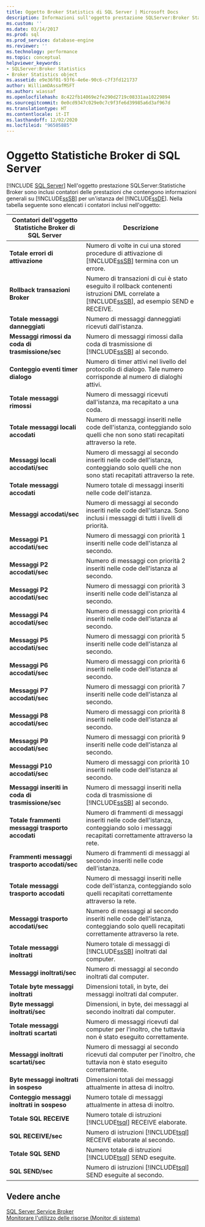 ```yaml
---
title: Oggetto Broker Statistics di SQL Server | Microsoft Docs
description: Informazioni sull'oggetto prestazione SQLServer:Broker Statistics, che contiene contatori delle prestazioni che forniscono le informazioni di Service Broker per il motore di database.
ms.custom: ''
ms.date: 03/14/2017
ms.prod: sql
ms.prod_service: database-engine
ms.reviewer: ''
ms.technology: performance
ms.topic: conceptual
helpviewer_keywords:
- SQLServer:Broker Statistics
- Broker Statistics object
ms.assetid: e9e36f01-93f6-4e6e-90c6-c7f3fd121737
author: WilliamDAssafMSFT
ms.author: wiassaf
ms.openlocfilehash: 8c422fb14069e2fe290d2719c08331aa10229894
ms.sourcegitcommit: 0e0cd9347c029e0c7c9f3fe6d39985a6d3af967d
ms.translationtype: HT
ms.contentlocale: it-IT
ms.lasthandoff: 12/02/2020
ms.locfileid: "96505885"
---
```

# <a name="sql-server-broker-statistics-object"></a>Oggetto Statistiche Broker di SQL Server
 [!INCLUDE [SQL Server](../../includes/applies-to-version/sqlserver.md)]
  Nell'oggetto prestazione SQLServer:Statistiche Broker sono inclusi contatori delle prestazioni che contengono informazioni generali su [!INCLUDE[ssSB](../../includes/sssb-md.md)] per un'istanza del [!INCLUDE[ssDE](../../includes/ssde-md.md)]. Nella tabella seguente sono elencati i contatori inclusi nell'oggetto:  
  
|Contatori dell'oggetto Statistiche Broker di SQL Server|Descrizione|  
|-------------------------------------------|-----------------|  
|**Totale errori di attivazione**|Numero di volte in cui una stored procedure di attivazione di [!INCLUDE[ssSB](../../includes/sssb-md.md)] termina con un errore.|  
|**Rollback transazioni Broker**|Numero di transazioni di cui è stato eseguito il rollback contenenti istruzioni DML correlate a [!INCLUDE[ssSB](../../includes/sssb-md.md)], ad esempio SEND e RECEIVE.|  
|**Totale messaggi danneggiati**|Numero di messaggi danneggiati ricevuti dall'istanza.|  
|**Messaggi rimossi da coda di trasmissione/sec**|Numero di messaggi rimossi dalla coda di trasmissione di [!INCLUDE[ssSB](../../includes/sssb-md.md)] al secondo.|  
|**Conteggio eventi timer dialogo**|Numero di timer attivi nel livello del protocollo di dialogo. Tale numero corrisponde al numero di dialoghi attivi.|  
|**Totale messaggi rimossi**|Numero di messaggi ricevuti dall'istanza, ma recapitato a una coda.|  
|**Totale messaggi locali accodati**|Numero di messaggi inseriti nelle code dell'istanza, conteggiando solo quelli che non sono stati recapitati attraverso la rete.|  
|**Messaggi locali accodati/sec**|Numero di messaggi al secondo inseriti nelle code dell'istanza, conteggiando solo quelli che non sono stati recapitati attraverso la rete.|  
|**Totale messaggi accodati**|Numero totale di messaggi inseriti nelle code dell'istanza.|  
|**Messaggi accodati/sec**|Numero di messaggi al secondo inseriti nelle code dell'istanza. Sono inclusi i messaggi di tutti i livelli di priorità.|  
|**Messaggi P1 accodati/sec**|Numero di messaggi con priorità 1 inseriti nelle code dell'istanza al secondo.|  
|**Messaggi P2 accodati/sec**|Numero di messaggi con priorità 2 inseriti nelle code dell'istanza al secondo.|  
|**Messaggi P2 accodati/sec**|Numero di messaggi con priorità 3 inseriti nelle code dell'istanza al secondo.|  
|**Messaggi P4 accodati/sec**|Numero di messaggi con priorità 4 inseriti nelle code dell'istanza al secondo.|  
|**Messaggi P5 accodati/sec**|Numero di messaggi con priorità 5 inseriti nelle code dell'istanza al secondo.|  
|**Messaggi P6 accodati/sec**|Numero di messaggi con priorità 6 inseriti nelle code dell'istanza al secondo.|  
|**Messaggi P7 accodati/sec**|Numero di messaggi con priorità 7 inseriti nelle code dell'istanza al secondo.|  
|**Messaggi P8 accodati/sec**|Numero di messaggi con priorità 8 inseriti nelle code dell'istanza al secondo.|  
|**Messaggi P9 accodati/sec**|Numero di messaggi con priorità 9 inseriti nelle code dell'istanza al secondo.|  
|**Messaggi P10 accodati/sec**|Numero di messaggi con priorità 10 inseriti nelle code dell'istanza al secondo.|  
|**Messaggi inseriti in coda di trasmissione/sec**|Numero di messaggi inseriti nella coda di trasmissione di [!INCLUDE[ssSB](../../includes/sssb-md.md)] al secondo.|  
|**Totale frammenti messaggi trasporto accodati**|Numero di frammenti di messaggi inseriti nelle code dell'istanza, conteggiando solo i messaggi recapitati correttamente attraverso la rete.|  
|**Frammenti messaggi trasporto accodati/sec**|Numero di frammenti di messaggi al secondo inseriti nelle code dell'istanza.|  
|**Totale messaggi trasporto accodati**|Numero di messaggi inseriti nelle code dell'istanza, conteggiando solo quelli recapitati correttamente attraverso la rete.|  
|**Messaggi trasporto accodati/sec**|Numero di messaggi al secondo inseriti nelle code dell'istanza, conteggiando solo quelli recapitati correttamente attraverso la rete.|  
|**Totale messaggi inoltrati**|Numero totale di messaggi di [!INCLUDE[ssSB](../../includes/sssb-md.md)] inoltrati dal computer.|  
|**Messaggi inoltrati/sec**|Numero di messaggi al secondo inoltrati dal computer.|  
|**Totale byte messaggi inoltrati**|Dimensioni totali, in byte, dei messaggi inoltrati dal computer.|  
|**Byte messaggi inoltrati/sec**|Dimensioni, in byte, dei messaggi al secondo inoltrati dal computer.|  
|**Totale messaggi inoltrati scartati**|Numero di messaggi ricevuti dal computer per l'inoltro, che tuttavia non è stato eseguito correttamente.|  
|**Messaggi inoltrati scartati/sec**|Numero di messaggi al secondo ricevuti dal computer per l'inoltro, che tuttavia non è stato eseguito correttamente.|  
|**Byte messaggi inoltrati in sospeso**|Dimensioni totali dei messaggi attualmente in attesa di inoltro.|  
|**Conteggio messaggi inoltrati in sospeso**|Numero totale di messaggi attualmente in attesa di inoltro.|  
|**Totale SQL RECEIVE**|Numero totale di istruzioni [!INCLUDE[tsql](../../includes/tsql-md.md)] RECEIVE elaborate.|  
|**SQL RECEIVE/sec**|Numero di istruzioni [!INCLUDE[tsql](../../includes/tsql-md.md)] RECEIVE elaborate al secondo.|  
|**Totale SQL SEND**|Numero totale di istruzioni [!INCLUDE[tsql](../../includes/tsql-md.md)] SEND eseguite.|  
|**SQL SEND/sec**|Numero di istruzioni [!INCLUDE[tsql](../../includes/tsql-md.md)] SEND eseguite al secondo.|  
  
## <a name="see-also"></a>Vedere anche  
 [SQL Server Service Broker](../../database-engine/configure-windows/sql-server-service-broker.md)   
 [Monitorare l'utilizzo delle risorse &#40;Monitor di sistema&#41;](../../relational-databases/performance-monitor/monitor-resource-usage-system-monitor.md)  
  
  
